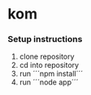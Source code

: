 # kom

### Setup instructions

1. clone repository
2. cd into repository
3. run ´´´npm install´´´
4. run ´´´node app´´´